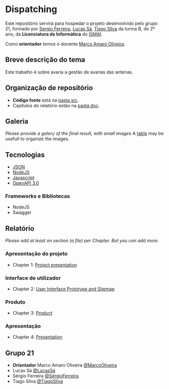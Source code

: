 # Dispatching

Este repositório servirá para hospedar o projeto desenvolvido pelo grupo 21, formado por [Sergio Ferreira](https://github.com/SergioDanielOsorioFerreira), [Lucas Sá](https://github.com/lucassodresa), [Tiago Silva](https://github.com/TiagoSVA) da turma B, do 2º ano, da **Licenciatura de Informática** do [ISMAI](https://www.ismai.pt/pt).

Como **orientador** temos o docente [Marco Amaro Oliveira](https://github.com/MarcoAmaroOliveira).

## Breve descrição do tema

Este trabalho é sobre avaria a gestão de avarias das antenas.

## Organização de repositório

- **Código fonte** está na [pasta src](https://github.com/gestao-avarias/dispatching-api/tree/master/src).
- Capítulos do relatório estão na [pasta doc](https://github.com/gestao-avarias/dispatching-api/tree/master/doc).

## Galeria

_Please provide a galery of the final result, with small images_
A [table](https://www.markdownguide.org/extended-syntax/#tables) may be usefull to organize the images.

## Tecnologias

- [JSON](https://www.json.org)
- [NodeJS](https://nodejs.org)
- [Javascript](https://developer.mozilla.org/en-US/docs/Web/JavaScript)
- [OpenAPI 3.0](https://swagger.io)

### Frameworks e Bibliotecas

- NodeJS
- Swagger

## Relatório

_Please add at least on section (a file) per Chapter. But you can add more._

### Apresentação do projeto

- Chapter 1: [Project presentation](doc/c1.md)

### Interface de utilizador

- Chapter 2: [User Interface Prototype and Sitemap](doc/c2.md)

### Produto

- Chapter 3: [Product](doc/c3.md)

### Apresentação

- Chapter 4: [Presentation](doc/c4.md)

## Grupo 21

- **Orientador** Marco Amaro Oliveira [@MarcoOliveira](https://github.com/marcoamarooliveira)
- Lucas Sá [@LucasSá](https://github.com/lucassodresa)
- Sérgio Ferreira [@SérgioFerreira](https://github.com/SergioDanielOsorioFerreira)
- Tiago Silva [@TiagoSilva](https://github.com/TiagoSva)
